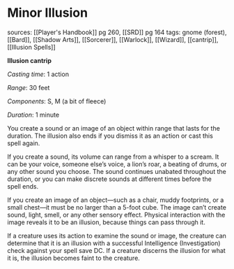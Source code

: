 # Minor Illusion
sources: [[Player's Handbook]] pg 260, [[SRD]] pg 164
tags: gnome (forest), [[Bard]], [[Shadow Arts]], [[Sorcerer]], [[Warlock]], [[Wizard]], [[cantrip]], [[Illusion Spells]]

**Illusion cantrip**

*Casting time*: 1 action

*Range*: 30 feet

*Components*: S, M (a bit of fleece)

*Duration*: 1 minute

You create a sound or an image of an object within range that lasts for the duration. The illusion also ends if you dismiss it as an action or cast this spell again.

If you create a sound, its volume can range from a whisper to a scream. It can be your voice, someone else’s voice, a lion’s roar, a beating of drums, or any other sound you choose. The sound continues unabated throughout the duration, or you can make discrete sounds at different times before the spell ends. 

If you create an image of an object—such as a chair, muddy footprints, or a small chest—it must be no larger than a 5-foot cube. The image can’t create sound, light, smell, or any other sensory effect. Physical interaction with the image reveals it to be an illusion, because things can pass through it. 

If a creature uses its action to examine the sound or image, the creature can determine that it is an illusion with a successful Intelligence (Investigation) check against your spell save DC. If a creature discerns the illusion for what it is, the illusion becomes faint to the creature.
